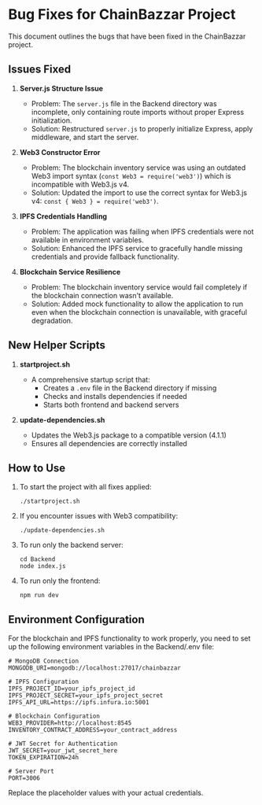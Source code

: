 # Bug Fixes for ChainBazzar Project

This document outlines the bugs that have been fixed in the ChainBazzar project.

## Issues Fixed

1. **Server.js Structure Issue**
   - Problem: The `server.js` file in the Backend directory was incomplete, only containing route imports without proper Express initialization.
   - Solution: Restructured `server.js` to properly initialize Express, apply middleware, and start the server.

2. **Web3 Constructor Error**
   - Problem: The blockchain inventory service was using an outdated Web3 import syntax (`const Web3 = require('web3')`) which is incompatible with Web3.js v4.
   - Solution: Updated the import to use the correct syntax for Web3.js v4: `const { Web3 } = require('web3')`.

3. **IPFS Credentials Handling**
   - Problem: The application was failing when IPFS credentials were not available in environment variables.
   - Solution: Enhanced the IPFS service to gracefully handle missing credentials and provide fallback functionality.

4. **Blockchain Service Resilience**
   - Problem: The blockchain inventory service would fail completely if the blockchain connection wasn't available.
   - Solution: Added mock functionality to allow the application to run even when the blockchain connection is unavailable, with graceful degradation.

## New Helper Scripts

1. **startproject.sh**
   - A comprehensive startup script that:
     - Creates a `.env` file in the Backend directory if missing
     - Checks and installs dependencies if needed
     - Starts both frontend and backend servers

2. **update-dependencies.sh**
   - Updates the Web3.js package to a compatible version (4.1.1)
   - Ensures all dependencies are correctly installed

## How to Use

1. To start the project with all fixes applied:
   ```
   ./startproject.sh
   ```

2. If you encounter issues with Web3 compatibility:
   ```
   ./update-dependencies.sh
   ```

3. To run only the backend server:
   ```
   cd Backend
   node index.js
   ```

4. To run only the frontend:
   ```
   npm run dev
   ```

## Environment Configuration

For the blockchain and IPFS functionality to work properly, you need to set up the following environment variables in the Backend/.env file:

```
# MongoDB Connection
MONGODB_URI=mongodb://localhost:27017/chainbazzar

# IPFS Configuration
IPFS_PROJECT_ID=your_ipfs_project_id
IPFS_PROJECT_SECRET=your_ipfs_project_secret
IPFS_API_URL=https://ipfs.infura.io:5001

# Blockchain Configuration
WEB3_PROVIDER=http://localhost:8545
INVENTORY_CONTRACT_ADDRESS=your_contract_address

# JWT Secret for Authentication
JWT_SECRET=your_jwt_secret_here
TOKEN_EXPIRATION=24h

# Server Port
PORT=3006
```

Replace the placeholder values with your actual credentials. 
